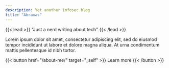 ```yaml
---
description: Yet another infosec blog
title: "Abraxas"
---
```


{{< lead >}}
"Just a nerd writing about tech"
{{< /lead >}}

Lorem ipsum dolor sit amet, consectetur adipiscing elit, sed do eiusmod tempor incididunt ut labore et dolore magna aliqua. At urna condimentum mattis pellentesque id nibh tortor.

{{< button href="/about-me/" target="_self" >}}
Learn more
{{< /button >}}
